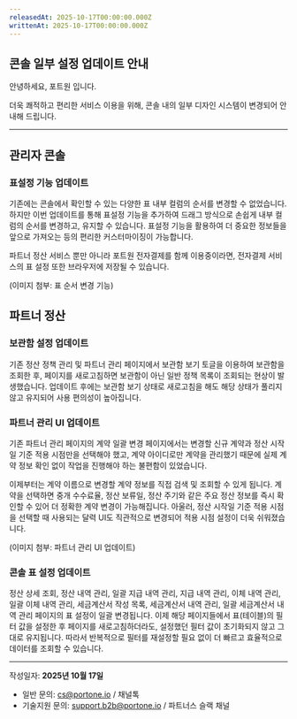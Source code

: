 ```yaml
---
releasedAt: 2025-10-17T00:00:00.000Z
writtenAt: 2025-10-17T00:00:00.000Z
---
```


## 콘솔 일부 설정 업데이트 안내

안녕하세요, 포트원 입니다.

더욱 쾌적하고 편리한 서비스 이용을 위해, 콘솔 내의 일부 디자인 시스템이 변경되어 안내해 드립니다.

---

## 관리자 콘솔

### 표설정 기능 업데이트

기존에는 콘솔에서 확인할 수 있는 다양한 표 내부 컬럼의 순서를 변경할 수 없었습니다. 하지만 이번 업데이트를 통해 표설정 기능을 추가하여 드래그 방식으로 손쉽게 내부 컬럼의 순서를 변경하고, 유지할 수 있습니다. 표설정 기능을 활용하여 더 중요한 정보들을 앞으로 가져오는 등의 편리한 커스터마이징이 가능합니다.

파트너 정산 서비스 뿐만 아니라 포트원 전자결제를 함께 이용중이라면, 전자결제 서비스의 표 설정 또한 브라우저에 저장될 수 있습니다.

(이미지 첨부: 표 순서 변경 기능)

## 파트너 정산

### 보관함 설정 업데이트

기존 정산 정책 관리 및 파트너 관리 페이지에서 보관함 보기 토글을 이용하여 보관함을 조회한 후, 페이지를 새로고침하면 보관함이 아닌 일반 정책 목록이 조회되는 현상이 발생했습니다. 업데이트 후에는 보관함 보기 상태로 새로고침을 해도 해당 상태가 풀리지 않고 유지되어 사용 편의성이 높아집니다.

### 파트너 관리 UI 업데이트

기존 파트너 관리 페이지의 계약 일괄 변경 페이지에서는 변경할 신규 계약과 정산 시작일 기준 적용 시점만을 선택해야 했고, 계약 아이디로만 계약을 관리했기 때문에 실제 계약 정보 확인 없이 작업을 진행해야 하는 불편함이 있었습니다.

이제부터는 계약 이름으로 변경할 계약 정보를 직접 검색 및 조회할 수 있게 됩니다. 계약을 선택하면 중개 수수료율, 정산 보류일, 정산 주기와 같은 주요 정산 정보를 즉시 확인할 수 있어 더 정확한 계약 변경이 가능해집니다. 아울러, 정산 시작일 기준 적용 시점을 선택할 때 사용되는 달력 UI도 직관적으로 변경되어 적용 시점 설정이 더욱 쉬워졌습니다.

(이미지 첨부: 파트너 관리 UI 업데이트)

### 콘솔 표 설정 업데이트

정산 상세 조회, 정산 내역 관리, 일괄 지급 내역 관리, 지급 내역 관리, 이체 내역 관리, 일괄 이체 내역 관리, 세금계산서 작성 목록, 세금계산서 내역 관리, 일괄 세금계산서 내역 관리 페이지의 표 설정이 일괄 변경됩니다. 이제 해당 페이지들에서 표(테이블)의 필터 값을 설정한 후 페이지를 새로고침하더라도, 설정했던 필터 값이 초기화되지 않고 그대로 유지됩니다. 따라서 반복적으로 필터를 재설정할 필요 없이 더 빠르고 효율적으로 데이터를 조회할 수 있습니다.

---

작성일자: **2025년 10월 17일**

- 일반 문의: <cs@portone.io> / 채널톡
- 기술지원 문의: <support.b2b@portone.io> / 파트너스 슬랙 채널
